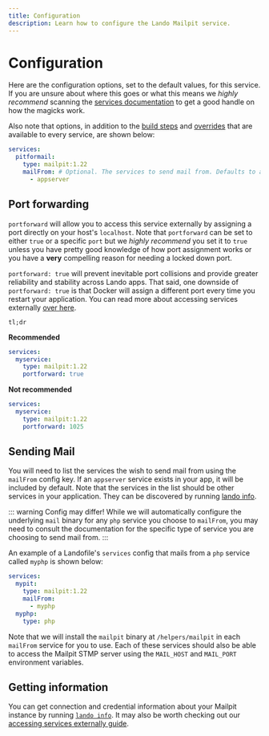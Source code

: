 ```yaml
---
title: Configuration
description: Learn how to configure the Lando Mailpit service.
---
```


# Configuration

Here are the configuration options, set to the default values, for this service. If you are unsure about where this goes or what this means we *highly recommend* scanning the [services documentation](https://docs.lando.dev/services/lando-3.html) to get a good handle on how the magicks work.

Also note that options, in addition to the [build steps](https://docs.lando.dev/services/lando-3.html#build-steps) and [overrides](https://docs.lando.dev/services/lando-3.html#overrides) that are available to every service, are shown below:

```yaml
services:
  pitformail:
    type: mailpit:1.22
    mailFrom: # Optional. The services to send mail from. Defaults to appserver.
      - appserver
```

## Port forwarding

`portforward` will allow you to access this service externally by assigning a port directly on your host's `localhost`. Note that `portforward` can be set to either `true` or a specific `port` but we *highly recommend* you set it to `true` unless you have pretty good knowledge of how port assignment works or you have a **very** compelling reason for needing a locked down port.

`portforward: true` will prevent inevitable port collisions and provide greater reliability and stability across Lando apps. That said, one downside of `portforward: true` is that Docker will assign a different port every time you restart your application. You can read more about accessing services externally [over here](https://docs.lando.dev/guides/external-access.html).

`tl;dr`

**Recommended**

```yaml
services:
  myservice:
    type: mailpit:1.22
    portforward: true
```

**Not recommended**

```yaml
services:
  myservice:
    type: mailpit:1.22
    portforward: 1025
```

## Sending Mail

You will need to list the services the wish to send mail from using the `mailFrom` config key. If an `appserver` service exists in your app, it will be included by default. Note that the services in the list should be other services in your application. They can be discovered by running [lando info](https://docs.lando.dev/cli/info.html).

::: warning Config may differ!
While we will automatically configure the underlying `mail` binary for any `php` service you choose to `mailFrom`, you may need to consult the documentation for the specific type of service you are choosing to send mail from.
:::

An example of a Landofile's `services` config that mails from a `php` service called `myphp` is shown below:

```yaml
services:
  mypit:
    type: mailpit:1.22
    mailFrom:
      - myphp
  myphp:
    type: php
```

Note that we will install the `mailpit` binary at `/helpers/mailpit` in each `mailFrom` service for you to use. Each of these services should also be able to access the Mailpit STMP server using the `MAIL_HOST` and `MAIL_PORT` environment variables.

## Getting information

You can get connection and credential information about your Mailpit instance by running [`lando info`](https://docs.lando.dev/cli/info.html). It may also be worth checking out our [accessing services externally guide](https://docs.lando.dev/guides/external-access.html).
